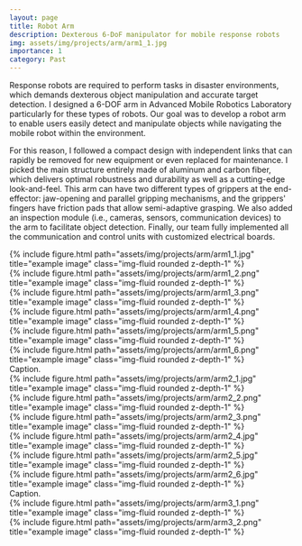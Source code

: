 ```yaml
---
layout: page
title: Robot Arm
description: Dexterous 6-DoF manipulator for mobile response robots
img: assets/img/projects/arm/arm1_1.jpg
importance: 1
category: Past
---
```


Response robots are required to perform tasks in disaster environments, which demands dexterous object manipulation and accurate target detection. I designed a 6-DOF arm in Advanced Mobile Robotics Laboratory particularly for these types of robots. Our goal was to develop a robot arm to enable users easily detect and manipulate objects while navigating the mobile robot within the environment.

For this reason, I followed a compact design with independent links that can rapidly be removed for new equipment or even replaced for maintenance. I picked the main structure entirely made of aluminum and carbon fiber, which delivers optimal robustness and durability as well as a cutting-edge look-and-feel. This arm can have two different types of grippers at the end-effector: jaw-opening and parallel gripping mechanisms, and the grippers' fingers have friction pads that allow semi-adaptive grasping. We also added an inspection module (i.e., cameras, sensors, communication devices) to the arm to facilitate object detection. Finally, our team fully implemented all the communication and control units with customized electrical boards.

<div class="row">
    <div class="col-sm mt-3 mt-md-0">
        {% include figure.html path="assets/img/projects/arm/arm1_1.jpg" title="example image" class="img-fluid rounded z-depth-1" %}
    </div>
    <div class="col-sm mt-3 mt-md-0">
        {% include figure.html path="assets/img/projects/arm/arm1_2.png" title="example image" class="img-fluid rounded z-depth-1" %}
    </div>
    <div class="col-sm mt-3 mt-md-0">
        {% include figure.html path="assets/img/projects/arm/arm1_3.png" title="example image" class="img-fluid rounded z-depth-1" %}
    </div>
</div>

<div class="row">
    <div class="col-sm mt-3 mt-md-0">
        {% include figure.html path="assets/img/projects/arm/arm1_4.png" title="example image" class="img-fluid rounded z-depth-1" %}
    </div>
    <div class="col-sm mt-3 mt-md-0">
        {% include figure.html path="assets/img/projects/arm/arm1_5.png" title="example image" class="img-fluid rounded z-depth-1" %}
    </div>
    <div class="col-sm mt-3 mt-md-0">
        {% include figure.html path="assets/img/projects/arm/arm1_6.png" title="example image" class="img-fluid rounded z-depth-1" %}
    </div>
</div>
<div class="caption">
    Caption.
</div>




<div class="row">
    <div class="col-sm mt-3 mt-md-0">
        {% include figure.html path="assets/img/projects/arm/arm2_1.jpg" title="example image" class="img-fluid rounded z-depth-1" %}
    </div>
    <div class="col-sm mt-3 mt-md-0">
        {% include figure.html path="assets/img/projects/arm/arm2_2.png" title="example image" class="img-fluid rounded z-depth-1" %}
    </div>
    <div class="col-sm mt-3 mt-md-0">
        {% include figure.html path="assets/img/projects/arm/arm2_3.png" title="example image" class="img-fluid rounded z-depth-1" %}
    </div>
</div>
<div class="row">
    <div class="col-sm mt-3 mt-md-0">
        {% include figure.html path="assets/img/projects/arm/arm2_4.jpg" title="example image" class="img-fluid rounded z-depth-1" %}
    </div>
    <div class="col-sm mt-3 mt-md-0">
        {% include figure.html path="assets/img/projects/arm/arm2_5.jpg" title="example image" class="img-fluid rounded z-depth-1" %}
    </div>
    <div class="col-sm mt-3 mt-md-0">
        {% include figure.html path="assets/img/projects/arm/arm2_6.jpg" title="example image" class="img-fluid rounded z-depth-1" %}
    </div>
</div>
<div class="caption">
    Caption.
</div>


<div class="row justify-content-sm-center">
    <div class="col-sm-8 mt-3 mt-md-0">
        {% include figure.html path="assets/img/projects/arm/arm3_1.png" title="example image" class="img-fluid rounded z-depth-1" %}
    </div>  
    <div class="col-sm-4 mt-3 mt-md-0">
        {% include figure.html path="assets/img/projects/arm/arm3_2.png" title="example image" class="img-fluid rounded z-depth-1" %}
    </div>
</div>
